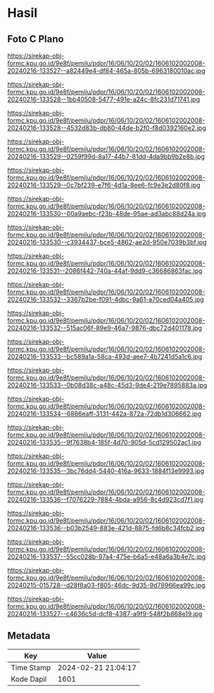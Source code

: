 # Hasil

## Foto C Plano

https://sirekap-obj-formc.kpu.go.id/9e8f/pemilu/pdpr/16/06/10/20/02/1606102002008-20240216-133527--a82449e4-df84-465a-805b-6963180010ac.jpg

https://sirekap-obj-formc.kpu.go.id/9e8f/pemilu/pdpr/16/06/10/20/02/1606102002008-20240216-133528--1bb40508-5477-491e-a24c-8fc231d71741.jpg

https://sirekap-obj-formc.kpu.go.id/9e8f/pemilu/pdpr/16/06/10/20/02/1606102002008-20240216-133528--4532d83b-db80-44de-b2f0-f8d0392160e2.jpg

https://sirekap-obj-formc.kpu.go.id/9e8f/pemilu/pdpr/16/06/10/20/02/1606102002008-20240216-133529--0259f99d-8a17-44b7-81dd-4da9bb9b2e8b.jpg

https://sirekap-obj-formc.kpu.go.id/9e8f/pemilu/pdpr/16/06/10/20/02/1606102002008-20240216-133529--0c7bf239-e7f6-4d1a-8ee6-fc9e3e2d80f8.jpg

https://sirekap-obj-formc.kpu.go.id/9e8f/pemilu/pdpr/16/06/10/20/02/1606102002008-20240216-133530--00a9aebc-f23b-48de-95ae-ad3abc88d24a.jpg

https://sirekap-obj-formc.kpu.go.id/9e8f/pemilu/pdpr/16/06/10/20/02/1606102002008-20240216-133530--c3934437-bce5-4862-ae2d-950e7039b3bf.jpg

https://sirekap-obj-formc.kpu.go.id/9e8f/pemilu/pdpr/16/06/10/20/02/1606102002008-20240216-133531--2086f442-740a-44af-9dd9-c36686863fac.jpg

https://sirekap-obj-formc.kpu.go.id/9e8f/pemilu/pdpr/16/06/10/20/02/1606102002008-20240216-133532--3367b2be-f091-4dbc-9a61-a70ced04a405.jpg

https://sirekap-obj-formc.kpu.go.id/9e8f/pemilu/pdpr/16/06/10/20/02/1606102002008-20240216-133532--515ac06f-89e9-46a7-9876-dbc72d401178.jpg

https://sirekap-obj-formc.kpu.go.id/9e8f/pemilu/pdpr/16/06/10/20/02/1606102002008-20240216-133533--bc589a1a-58ca-493d-aee7-4b7241d5a1c6.jpg

https://sirekap-obj-formc.kpu.go.id/9e8f/pemilu/pdpr/16/06/10/20/02/1606102002008-20240216-133533--0b08d38c-a48c-45d3-9de4-219e7895883a.jpg

https://sirekap-obj-formc.kpu.go.id/9e8f/pemilu/pdpr/16/06/10/20/02/1606102002008-20240216-133534--6866eaff-3131-442a-872a-72db1d306662.jpg

https://sirekap-obj-formc.kpu.go.id/9e8f/pemilu/pdpr/16/06/10/20/02/1606102002008-20240216-133535--9f7638b4-185f-4d70-905d-5cd129502ac1.jpg

https://sirekap-obj-formc.kpu.go.id/9e8f/pemilu/pdpr/16/06/10/20/02/1606102002008-20240216-133535--3bc76dd4-5440-416a-9633-1884f13e9993.jpg

https://sirekap-obj-formc.kpu.go.id/9e8f/pemilu/pdpr/16/06/10/20/02/1606102002008-20240216-133536--f7076229-7884-4bda-a956-8c4d923cd7f1.jpg

https://sirekap-obj-formc.kpu.go.id/9e8f/pemilu/pdpr/16/06/10/20/02/1606102002008-20240216-133536--b03b2549-883e-421d-8875-fd6b8c34fcb2.jpg

https://sirekap-obj-formc.kpu.go.id/9e8f/pemilu/pdpr/16/06/10/20/02/1606102002008-20240216-133537--55cc028b-97a4-475e-b6a5-e48a6a3b4e7c.jpg

https://sirekap-obj-formc.kpu.go.id/9e8f/pemilu/pdpr/16/06/10/20/02/1606102002008-20240215-015728--d28f8a03-f805-46dc-9d35-9d78966ea99c.jpg

https://sirekap-obj-formc.kpu.go.id/9e8f/pemilu/pdpr/16/06/10/20/02/1606102002008-20240216-133527--c4636c5d-dcf8-4387-a9f9-548f2b868e19.jpg


## Metadata

| Key        | Value               |
| ---------- | ------------------- |
| Time Stamp | 2024-02-21 21:04:17 |
| Kode Dapil | 1601                |



